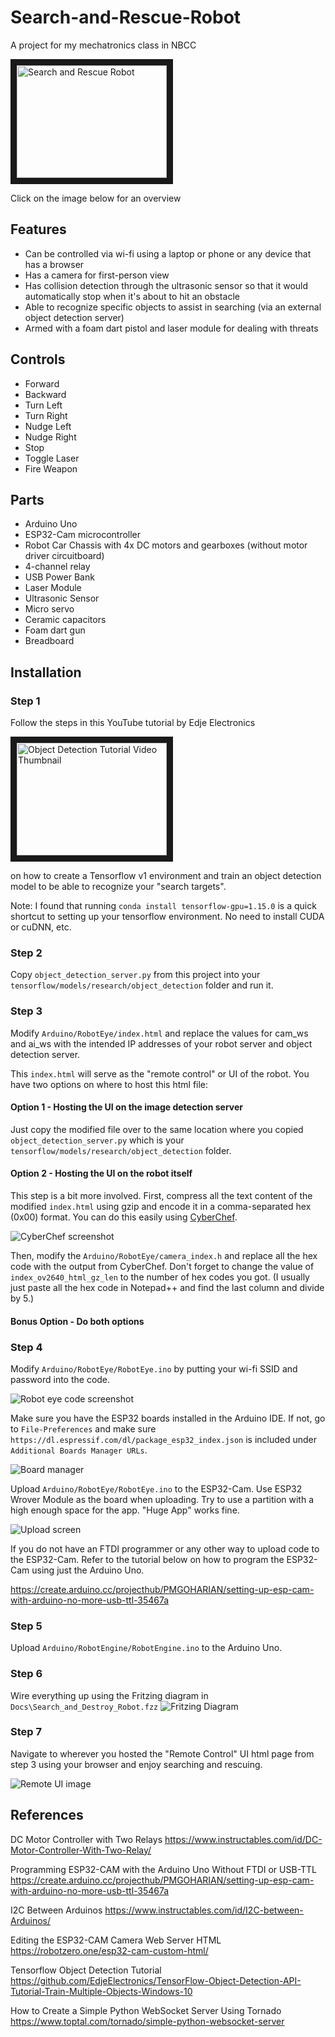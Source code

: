 # Search-and-Rescue-Robot
A project for my mechatronics class in NBCC

<a href="http://www.youtube.com/watch?feature=player_embedded&v=D-dJUbFVb4I
" target="_blank"><img src="http://img.youtube.com/vi/D-dJUbFVb4I/0.jpg" 
alt="Search and Rescue Robot" width="240" height="180" border="10" /></a>

Click on the image below for an overview
<a href="Docs/Search and rescue Robot.pdf" class="image fit"><img src="Docs/slides_thumbnail.png" alt=""></a>

## Features

- Can be controlled via wi-fi using a laptop or phone or any device that has a browser
- Has a camera for first-person view
- Has collision detection through the ultrasonic sensor so that it would automatically stop when it's about to hit an obstacle
- Able to recognize specific objects to assist in searching (via an external object detection server)
- Armed with a foam dart pistol and laser module for dealing with threats

## Controls

- Forward
- Backward
- Turn Left
- Turn Right
- Nudge Left
- Nudge Right
- Stop
- Toggle Laser
- Fire Weapon

## Parts

- Arduino Uno
- ESP32-Cam microcontroller
- Robot Car Chassis with 4x DC motors and gearboxes (without motor driver circuitboard)
- 4-channel relay
- USB Power Bank
- Laser Module
- Ultrasonic Sensor
- Micro servo
- Ceramic capacitors
- Foam dart gun
- Breadboard

## Installation

### Step 1

Follow the steps in this YouTube tutorial by Edje Electronics

<a href="http://www.youtube.com/watch?feature=player_embedded&v=Rgpfk6eYxJA
" target="_blank"><img src="http://img.youtube.com/vi/Rgpfk6eYxJA/0.jpg" 
alt="Object Detection Tutorial Video Thumbnail" width="240" height="180" border="10" /></a>

on how to create a Tensorflow v1 environment and train an object detection model to be able to recognize your "search targets".

Note: I found that running `conda install tensorflow-gpu=1.15.0` is a quick shortcut to setting up your tensorflow environment. No need to install CUDA or cuDNN, etc.

### Step 2

Copy `object_detection_server.py` from this project into your `tensorflow/models/research/object_detection` folder and run it.

### Step 3

Modify `Arduino/RobotEye/index.html` and replace the values for cam_ws and ai_ws with the intended IP addresses of your robot server and object detection server.

This `index.html` will serve as the "remote control" or UI of the robot. You have two options on where to host this html file:

#### Option 1 - Hosting the UI on the image detection server

Just copy the modified file over to the same location where you copied `object_detection_server.py` which is your `tensorflow/models/research/object_detection` folder.

#### Option 2 - Hosting the UI on the robot itself

This step is a bit more involved. First, compress all the text content of the modified `index.html` using gzip and encode it in a comma-separated hex (0x00) format. You can do this easily using [CyberChef](https://gchq.github.io/CyberChef).

![CyberChef screenshot](Docs/cyberchef.png)

Then, modify the `Arduino/RobotEye/camera_index.h` and replace all the hex code with the output from CyberChef. Don't forget to change the value of `index_ov2640_html_gz_len` to the number of hex codes you got. (I usually just paste all the hex code in Notepad++ and find the last column and divide by 5.)

#### Bonus Option - Do both options

### Step 4

Modify `Arduino/RobotEye/RobotEye.ino` by putting your wi-fi SSID and password into the code.

![Robot eye code screenshot](Docs/ssid.png)

Make sure you have the ESP32 boards installed in the Arduino IDE. If not, go to `File-Preferences` and make sure `https://dl.espressif.com/dl/package_esp32_index.json` is included under `Additional Boards Manager URLs`.

![Board manager](Docs/boardmanager.png)

Upload `Arduino/RobotEye/RobotEye.ino` to the ESP32-Cam. Use ESP32 Wrover Module as the board when uploading. Try to use a partition with a high enough space for the app. "Huge App" works fine.

![Upload screen](Docs/huge_app.png)

If you do not have an FTDI programmer or any other way to upload code to the ESP32-Cam. Refer to the tutorial below on how to program the ESP32-Cam using just the Arduino Uno.

https://create.arduino.cc/projecthub/PMGOHARIAN/setting-up-esp-cam-with-arduino-no-more-usb-ttl-35467a

### Step 5

Upload `Arduino/RobotEngine/RobotEngine.ino` to the Arduino Uno.

### Step 6

Wire everything up using the Fritzing diagram in `Docs\Search_and_Destroy_Robot.fzz`
![Fritzing Diagram](Docs/fritzing.png)

### Step 7

Navigate to wherever you hosted the "Remote Control" UI html page from step 3 using your browser and enjoy searching and rescuing.

![Remote UI image](Docs/remote.png)

## References

DC Motor Controller with Two Relays
https://www.instructables.com/id/DC-Motor-Controller-With-Two-Relay/

Programming ESP32-CAM with the Arduino Uno Without FTDI or USB-TTL
https://create.arduino.cc/projecthub/PMGOHARIAN/setting-up-esp-cam-with-arduino-no-more-usb-ttl-35467a

I2C Between Arduinos
https://www.instructables.com/id/I2C-between-Arduinos/

Editing the ESP32-CAM Camera Web Server HTML
https://robotzero.one/esp32-cam-custom-html/

Tensorflow Object Detection Tutorial
https://github.com/EdjeElectronics/TensorFlow-Object-Detection-API-Tutorial-Train-Multiple-Objects-Windows-10

How to Create a Simple Python WebSocket Server Using Tornado
https://www.toptal.com/tornado/simple-python-websocket-server
